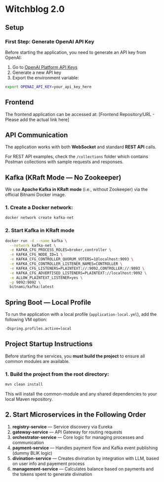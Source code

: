 #  Witchblog 2.0

## Setup

### First Step: Generate OpenAI API Key

Before starting the application, you need to generate an API key from OpenAI:

1. Go to [OpenAI Platform API Keys](https://platform.openai.com/api-keys)
2. Generate a new API key
3. Export the environment variable:
```bash
export OPENAI_API_KEY=your_api_key_here
```

## Frontend

The frontend application can be accessed at: [Frontend Repository/URL - Please add the actual link here]

## API Communication

The application works with both **WebSocket** and standard **REST API** calls.

For REST API examples, check the `/collections` folder which contains Postman collections with sample requests and responses.

##  Kafka (KRaft Mode — No Zookeeper)

We use **Apache Kafka in KRaft mode** (i.e., without Zookeeper) via the official Bitnami Docker image.

### 1. Create a Docker network:

```bash
docker network create kafka-net
```

### 2. Start Kafka in KRaft mode
```bash
docker run -d --name kafka \
  --network kafka-net \
  -e KAFKA_CFG_PROCESS_ROLES=broker,controller \
  -e KAFKA_CFG_NODE_ID=1 \
  -e KAFKA_CFG_CONTROLLER_QUORUM_VOTERS=1@localhost:9093 \
  -e KAFKA_CFG_CONTROLLER_LISTENER_NAMES=CONTROLLER \
  -e KAFKA_CFG_LISTENERS=PLAINTEXT://:9092,CONTROLLER://:9093 \
  -e KAFKA_CFG_ADVERTISED_LISTENERS=PLAINTEXT://localhost:9092 \
  -e ALLOW_PLAINTEXT_LISTENER=yes \
  -p 9092:9092 \
  bitnami/kafka:latest
```

## Spring Boot — Local Profile

To run the application with a local profile (`application-local.yml`), add the following VM option:
```bash
-Dspring.profiles.active=local
```

## Project Startup Instructions

Before starting the services, you **must build the project** to ensure all common modules are available.

### 1. Build the project from the root directory:

```bash
mvn clean install
```
This will install the common-module and any shared dependencies to your local Maven repository.

## 2. Start Microservices in the Following Order

1. **registry-service** — Service discovery via Eureka
2. **gateway-service** — API Gateway for routing requests
3. **orchestrator-service** — Core logic for managing processes and communication
4. **payment-service** — Handles payment flow and Kafka event publishing (dummy BLIK logic)
5. **divination-service** — Creates divination by integration with LLM, based on user info and payement process
6. **management-service** — Calculates balance based on payments and the tokens spent to generate divination